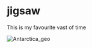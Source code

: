 # jigsaw
This is my favourite vast of time


![Antarctica_geo](https://github.com/TobbeTripitaka/grid/blob/master/fig/Antarctica_geo.png)
